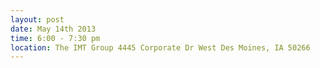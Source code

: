 ---
layout: post
date: May 14th 2013
time: 6:00 - 7:30 pm
location: The IMT Group 4445 Corporate Dr West Des Moines, IA 50266
---
